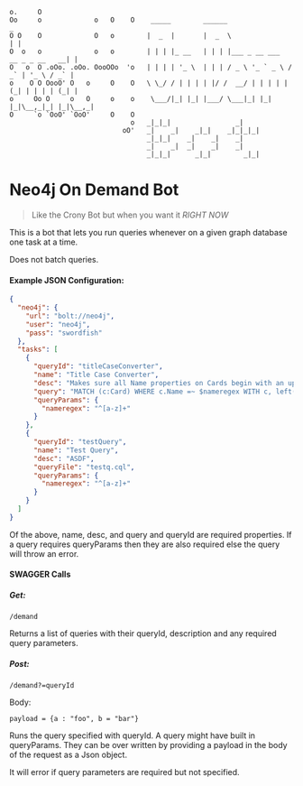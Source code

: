 ```
o.     O                          
Oo     o             o   O    O    _____        ______                               _ 
O O    O             O   o        |  _  |       |  _  \                             | |
O  o   o             o   o        | | | |_ __   | | | |___ _ __ ___   __ _ _ __   __| |
O   o  O .oOo. .oOo. OooOOo  'o   | | | | '_ \  | | | / _ \ '_ ` _ \ / _` | '_ \ / _` |
o    O O OooO' O   o     O    O   \ \_/ / | | | | |/ /  __/ | | | | | (_| | | | | (_| |
o     Oo O     o   O     o    o    \___/|_| |_| |___/ \___|_| |_| |_|\__,_|_| |_|\__,_|
O     `o `OoO' `OoO'     O    O   
                              o   _|_|_|                _|      
                            oO'   _|    _|    _|_|    _|_|_|_|  
                                  _|_|_|    _|    _|    _|       
                                  _|    _|  _|    _|    _|         
                                  _|_|_|      _|_|        _|_|              
```
# Neo4j On Demand Bot

> Like the Crony Bot but when you want it *RIGHT NOW*

This is a bot that lets you run queries whenever on a given graph database one task at a time.

Does not batch queries.

#### Example JSON Configuration:
```json
{
  "neo4j": {
    "url": "bolt://neo4j",
    "user": "neo4j",
    "pass": "swordfish"
  },
  "tasks": [
    {
      "queryId": "titleCaseConverter",
      "name": "Title Case Converter",
      "desc": "Makes sure all Name properties on Cards begin with an uppercase letter.",
      "query": "MATCH (c:Card) WHERE c.Name =~ $nameregex WITH c, left(c.Name, 1) as firstLetter, right(c.Name, length(c.Name)-1) as rest SET c.Name = (toUpper(firstLetter) + rest) RETURN c",
      "queryParams": {
        "nameregex": "^[a-z]+"
      }
    },
    {
      "queryId": "testQuery",
      "name": "Test Query",
      "desc": "ASDF",
      "queryFile": "testq.cql",
      "queryParams": {
        "nameregex": "^[a-z]+"
      }
    }
  ]
}
```

Of the above, name, desc, and query and queryId are required properties. If a query requires queryParams then they are also required else the query will throw an error.

#### SWAGGER Calls

##### Get:
```
/demand
```
Returns a list of queries with their queryId, description and any required query parameters.

##### Post:
```
/demand?=queryId
```
Body:
```
payload = {a : "foo", b = "bar"}
```
Runs the query specified with queryId. A query might have built in queryParams. They can be over written by providing a payload in the body of the request as a Json object.

It will error if query parameters are required but not specified.
